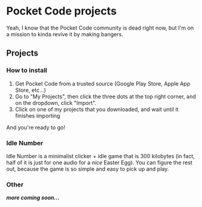 # Pocket Code projects

Yeah, I know that the Pocket Code community is dead right now, but I'm on a mission to kinda revive it by making bangers.

## Projects

### How to install

1. Get Pocket Code from a trusted source (Google Play Store, Apple App Store, etc...)
2. Go to "My Projects", then click the three dots at the top right corner, and on the dropdown, click "Import".
3. Click on one of my projects that you downloaded, and wait until it finishes importing

And you're ready to go!

### Idle Number

Idle Number is a minimalist clicker + idle game that is 300 kilobytes (in fact, half of it is just for one audio for a *nice* Easter Egg). You can figure the rest out, because the game is so simple and easy to pick up and play.

### Other

***more coming soon...***
